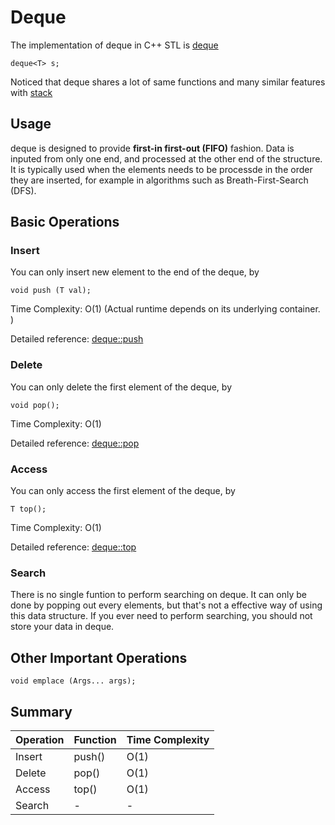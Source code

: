 # Deque

The implementation of deque in C++ STL is [deque](http://www.cplusplus.com/reference/deque/deque/)

```
deque<T> s;
```

Noticed that deque shares a lot of same functions and many similar features with [stack](http://www.cplusplus.com/reference/stack/stack/)

## Usage

deque is designed to provide **first-in first-out (FIFO)** fashion. Data is inputed from only one end, and processed at the other end of the structure. It is typically used when the elements needs to be processde in the order they are inserted, for example in algorithms such as Breath-First-Search (DFS).

## Basic Operations

### Insert

You can only insert new element to the end of the deque, by

```
void push (T val);
```

Time Complexity: O(1) (Actual runtime depends on its underlying container. )

Detailed reference: [deque::push](http://www.cplusplus.com/reference/deque/deque/push/)


### Delete

You can only delete the first element of the deque, by

```
void pop();
```

Time Complexity: O(1)

Detailed reference: [deque::pop](http://www.cplusplus.com/reference/deque/deque/pop/)

### Access

You can only access the first element of the deque, by

```
T top();
```

Time Complexity: O(1)

Detailed reference: [deque::top](http://www.cplusplus.com/reference/deque/deque/top/)

### Search

There is no single funtion to perform searching on deque. It can only be done by popping out every elements, but that's not a effective way of using this data structure. If you ever need to perform searching, you should not store your data in deque.

## Other Important Operations

```
void emplace (Args... args);
```

## Summary
| Operation | Function | Time Complexity |
| --------- | -------- | --------------- |
| Insert | push()| O(1) |
| Delete | pop()| O(1) |
| Access | top()|  O(1) |
| Search | - | - |
